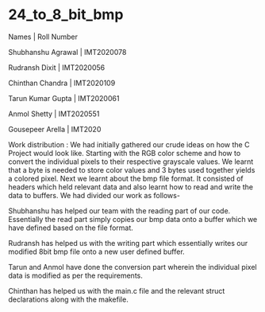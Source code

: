 # 24_to_8_bit_bmp

Names                 |      Roll Number

Shubhanshu Agrawal    |      IMT2020078

Rudransh Dixit        |      IMT2020056

Chinthan Chandra      |      IMT2020109

Tarun Kumar Gupta     |      IMT2020061

Anmol Shetty          |      IMT2020551

Gousepeer Arella      |      IMT2020


Work distribution : We had initially gathered our crude ideas on how the C Project would look like. Starting with the RGB color scheme and how to convert the individual pixels to their respective grayscale values. We learnt that a byte is needed to store color values and 3 bytes used together yields a colored pixel. Next we learnt about the bmp file format. It consisted of headers which held relevant data and also learnt how to read and write the data to buffers. We had divided our work as follows-

Shubhanshu has helped our team with the reading part of our code. Essentially the read part simply copies our bmp data onto a buffer which we have defined based on the file format.

Rudransh has helped us with the writing part which essentially writes our modified 8bit bmp file onto a new user defined buffer.

Tarun and Anmol have done the conversion part wherein the individual pixel data is modified as per the requirements.

Chinthan has helped us with the main.c file and the relevant struct declarations along with the makefile.
